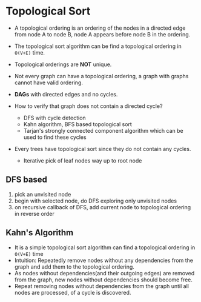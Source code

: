 # Topological Sort
- A topological ordering is an ordering of the nodes in a directed edge from node A to node B, node A appears before 
node B in the ordering.
- The topological sort algorithm can be find a topological ordering in `O(V+E)` time.
- Topological orderings are **NOT** unique.
- Not every graph can have a topological ordering, a graph with graphs cannot have valid ordering.
- **DAGs** with directed edges and no cycles.
- How to verify that graph does not contain a directed cycle?
  - DFS with cycle detection
  - Kahn algorithm, BFS based topological sort
  - Tarjan's strongly connected component algorithm which can be used to find these cycles

- Every trees have topological sort since they do not contain any cycles.
  - Iterative pick of leaf nodes way up to root node

## DFS based
1. pick an unvisited node
2. begin with selected node, do DFS exploring only unvisited nodes
3. on recursive callback of DFS, add current node to topological ordering in reverse order

## Kahn's Algorithm
- It is a simple topological sort algorithm can find a topological ordering in `O(V+E)` time
- Intuition: Repeatedly remove nodes without any dependencies from the graph and add them to the topological ordering.
- As nodes without dependencies(and their outgoing edges) are removed from the graph, new nodes without dependencies
should become free.
- Repeat removing nodes without dependencies from the graph until all nodes are processed, of a cycle is discovered.
